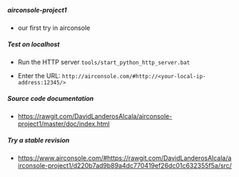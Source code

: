 ##### airconsole-project1
 + our first try in airconsole


##### Test on localhost
- Run the HTTP server
``tools/start_python_http_server.bat ``

- Enter the URL:
`` http://airconsole.com/#http://<your-local-ip-address:12345/> ``

##### Source code documentation
- https://rawgit.com/DavidLanderosAlcala/airconsole-project1/master/doc/index.html

##### Try a stable revision
- https://www.airconsole.com/#https://rawgit.com/DavidLanderosAlcala/airconsole-project1/d220b7ad9b89a4dc770419ef26dc01c632355f5a/src/
